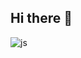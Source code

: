 ## Hi there 👋

![js](https://img.shields.io/badge/JavaScript-F7DF1E?style=for-the-badge&logo=JavaScript&logoColor=white)

